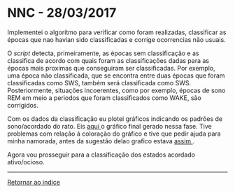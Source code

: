 # NNC - 28/03/2017

Implementei o algorítmo para verificar como foram realizadas, classificar as épocas que nao havian sido classificadas e corrige ocorrencias não usuais.

O *script* detecta, primeiramente, as épocas sem classificação e as classifica de acordo com quais foram as classificações dadas para as épocas mais proximas que conseguiram ser classificadas. Por exemplo, uma época não classificada, que se encontra entre duas épocas que foram classificadas como SWS, também será classificada como SWS. Posteriormente, situações incoerentes, como por exemplo, épocas de sono REM em meio a periodos que foram classificados como WAKE, são corrigidos.

Com os dados da classificação eu plotei gráficos indicando os padrões de sono/acordado do rato. Eis [ aqui ](imagens/aquitetura2.png "oi") o gráfico final gerado nessa fase. Tive problemas com relação á coloração do gráfico e tive que pedir ajuda para minha namorada, antes da sugestão delao grafico estava [ assim ](imagens/crap.jpeg "oi").

Agora vou prosseguir para a classificação dos estados acordado ativo/ocioso. 

****

[Retornar ao indice](https://github.com/vittorfp/Open-Lab-Book/blob/master/README.md "Oi")

